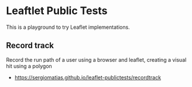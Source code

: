 # Leaftlet Public Tests

This is a playground to try Leaflet implementations.


## Record track

Record the run path of a user using a browser and leaflet, creating a visual hit using a polygon

- https://sergiomatias.github.io/leaflet-publictests/recordtrack
